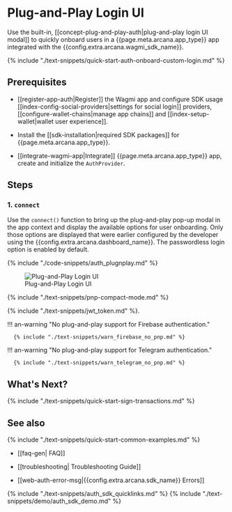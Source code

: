 # Plug-and-Play Login UI

Use the built-in, [[concept-plug-and-play-auth|plug-and-play login UI modal]] to quickly onboard users in a {{page.meta.arcana.app_type}} app integrated with the {{config.extra.arcana.wagmi_sdk_name}}. 

{% include "./text-snippets/quick-start-auth-onboard-custom-login.md" %}

## Prerequisites

* [[register-app-auth|Register]] the Wagmi app and configure SDK usage [[index-config-social-providers|settings for social login]] providers, [[configure-wallet-chains|manage app chains]] and [[index-setup-wallet|wallet user experience]].

* Install the [[sdk-installation|required SDK packages]] for {{page.meta.arcana.app_type}}.

* [[integrate-wagmi-app|Integrate]] {{page.meta.arcana.app_type}} app, create and initialize the `AuthProvider`.

## Steps

### 1. `connect`

Use the `connect()` function to bring up the plug-and-play pop-up modal in the app context and display the available options for user onboarding. Only those options are displayed that were earlier configured by the developer using the {{config.extra.arcana.dashboard_name}}. The passwordless login option is enabled by default.

{% include "./code-snippets/auth_plugnplay.md" %}

<figure markdown="span">
  <img class="an-screenshots-noeffects width_35pc" style="margin: auto" src="{{config.extra.arcana.img_dir}}/an_plug_n_play_auth.{{config.extra.arcana.img_png}}" alt="Plug-and-Play Login UI" />
  <figcaption>Plug-and-Play Login UI</figcaption>
</figure>

{% include "./text-snippets/pnp-compact-mode.md" %}

{% include "./text-snippets/jwt_token.md" %}.

!!! an-warning "No plug-and-play support for Firebase authentication."

      {% include "./text-snippets/warn_firebase_no_pnp.md" %}

!!! an-warning "No plug-and-play support for Telegram authentication."

      {% include "./text-snippets/warn_telegram_no_pnp.md" %}

## What's Next?

{% include "./text-snippets/quick-start-sign-transactions.md" %}

## See also

{% include "./text-snippets/quick-start-common-examples.md" %}

* [[faq-gen| FAQ]]

* [[troubleshooting| Troubleshooting Guide]]

* [[web-auth-error-msg|{{config.extra.arcana.sdk_name}} Errors]]

{% include "./text-snippets/auth_sdk_quicklinks.md" %}
{% include "./text-snippets/demo/auth_sdk_demo.md" %}


